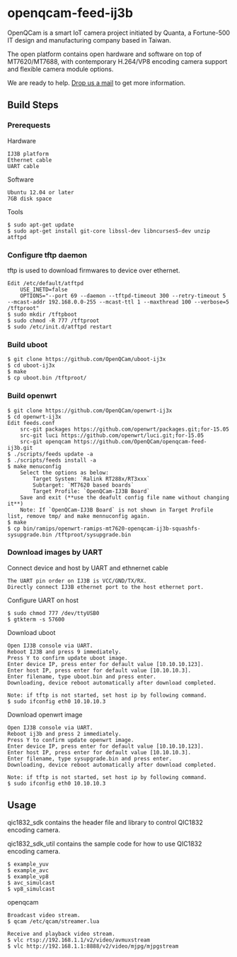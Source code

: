 # openqcam-feed-ij3b

OpenQCam is a smart IoT camera project initiated by Quanta, a Fortune-500 IT design and manufacturing company based in Taiwan.

The open platform contains open hardware and software on top of MT7620/MT7688, with contemporary H.264/VP8 encoding camera support and flexible camera module options.

We are ready to help. [Drop us a mail](mailto:CM_sales@quantatw.com) to get more information.

## Build Steps

### Prerequests

Hardware

	IJ3B platform
	Ethernet cable
	UART cable

Software

	Ubuntu 12.04 or later
	7GB disk space

Tools

	$ sudo apt-get update
	$ sudo apt-get install git-core libssl-dev libncurses5-dev unzip atftpd
		
### Configure tftp daemon

tftp is used to download firmwares to device over ethernet.

	Edit /etc/default/atftpd
		USE_INETD=false
		OPTIONS="--port 69 --daemon --tftpd-timeout 300 --retry-timeout 5 --mcast-addr 192.168.0.0-255 --mcast-ttl 1 --maxthread 100 --verbose=5 /tftproot"
	$ sudo mkdir /tftpboot
	$ sudo chmod -R 777 /tftproot
	$ sudo /etc/init.d/atftpd restart

### Build uboot

	$ git clone https://github.com/OpenQCam/uboot-ij3x
	$ cd uboot-ij3x
	$ make
	$ cp uboot.bin /tftproot/

### Build openwrt

	$ git clone https://github.com/OpenQCam/openwrt-ij3x
	$ cd openwrt-ij3x
	Edit feeds.conf
		src-git packages https://github.com/openwrt/packages.git;for-15.05
		src-git luci https://github.com/openwrt/luci.git;for-15.05
		src-git openqcam https://github.com/OpenQCam/openqcam-feed-ij3b.git
	$ ./scripts/feeds update -a
	$ ./scripts/feeds install -a
	$ make menuconfig
		Select the options as below:
			Target System: `Ralink RT288x/RT3xxx`
			Subtarget: `MT7620 based boards`
			Target Profile: `OpenQCam-IJ3B Board`	
		Save and exit (**use the deafult config file name without changing it**)
		Note: If `OpenQCam-IJ3B Board` is not shown in Target Profile list, remove tmp/ and make mennuconfig again.
	$ make
	$ cp bin/ramips/openwrt-ramips-mt7620-openqcam-ij3b-squashfs-sysupgrade.bin /tftproot/sysupgrade.bin

### Download images by UART

Connect device and host by UART and ethnernet cable

	The UART pin order on IJ3B is VCC/GND/TX/RX.
	Directly connect IJ3B ethernet port to the host ethernet port.

Configure UART on host

	$ sudo chmod 777 /dev/ttyUSB0
	$ gtkterm -s 57600 

Download uboot

	Open IJ3B console via UART.
	Reboot IJ3B and press 9 immediately.
	Press Y to confirm update uboot image.
	Enter device IP, press enter for default value [10.10.10.123].
	Enter host IP, press enter for default value [10.10.10.3].
	Enter filename, type uboot.bin and press enter.
	Downloading, device reboot automatically after download completed.

	Note: if tftp is not started, set host ip by following command.
	$ sudo ifconfig eth0 10.10.10.3

Download openwrt image

	Open IJ3B console via UART.
	Reboot ij3b and press 2 immediately.
	Press Y to confirm update openwrt image.
	Enter device IP, press enter for default value [10.10.10.123].
	Enter host IP, press enter for default value [10.10.10.3].
	Enter filename, type sysupgrade.bin and press enter.
	Downloading, device reboot automatically after download completed.

	Note: if tftp is not started, set host ip by following command.
	$ sudo ifconfig eth0 10.10.10.3

## Usage

qic1832_sdk contains the header file and library to control QIC1832 encoding camera.

qic1832_sdk_util contains the sample code for how to use QIC1832 encoding camera.

	$ example_yuv
	$ example_avc
	$ example_vp8
	$ avc_simulcast
	$ vp8_simulcast

openqcam

	Broadcast video stream.
	$ qcam /etc/qcam/streamer.lua

	Receive and playback video stream.
	$ vlc rtsp://192.168.1.1/v2/video/avmuxstream
	$ vlc http://192.168.1.1:8888/v2/video/mjpg/mjpgstream

